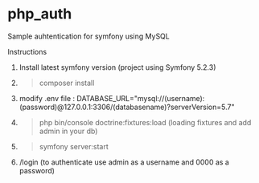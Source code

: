 # php_auth
Sample auhtentication for symfony using MySQL

Instructions 
1. Install latest symfony version (project using Symfony 5.2.3)
2. >composer install
3. modify .env file :
  DATABASE_URL="mysql://(username):(password)@127.0.0.1:3306/(databasename)?serverVersion=5.7"
4. >php bin/console doctrine:fixtures:load (loading fixtures and add admin in your db)
5. >symfony server:start
6. /login (to authenticate use admin as a username and 0000 as a password)
                        
